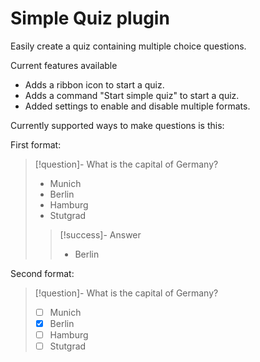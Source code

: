 # Simple Quiz plugin

Easily create a quiz containing multiple choice questions.

Current features available 
- Adds a ribbon icon to start a quiz.
- Adds a command "Start simple quiz" to start a quiz.
- Added settings to enable and disable multiple formats.

Currently supported ways to make questions is this:

First format:

> [!question]- What is the capital of Germany?
> - Munich
> - Berlin
> - Hamburg
> - Stutgrad
>> [!success]- Answer
>> - Berlin

Second format:

>[!question]- What is the capital of Germany?
> - [ ] Munich
> - [x] Berlin
> - [ ] Hamburg
> - [ ] Stutgrad
